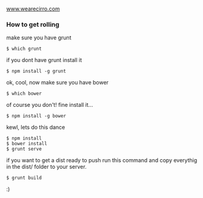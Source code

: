 
www.wearecirro.com


### How to get rolling ###

make sure you have grunt
```
$ which grunt
```

if you dont have grunt install it
```
$ npm install -g grunt
```

ok, cool, now make sure you have bower
```
$ which bower
```

of course you don't! fine install it...
```
$ npm install -g bower
```

kewl, lets do this dance
```
$ npm install
$ bower install
$ grunt serve
```

if you want to get a dist ready to push run this command and copy everythig in the dist/ folder to your server.
```
$ grunt build
```

:)
